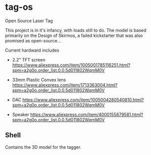 # tag-os
Open Source Laser Tag 

This project is in it's infancy, with loads still to do. The model is based primarily on the Design of Skirmos, a failed kickstarter that was also promised as open-source...

Current hardward includes

- 2.2" TFT screen
https://www.aliexpress.com/item/1005001785116251.html?spm=a2g0o.order_list.0.0.5d011802WqmM0V

- 33mm Plastic Convex lens
https://www.aliexpress.com/item/1713363004.html?spm=a2g0o.order_list.0.0.5d011802WqmM0V

- DAC
https://www.aliexpress.com/item/1005004280540810.html?spm=a2g0o.order_list.0.0.5d011802WqmM0V

- Speaker
https://www.aliexpress.com/item/4000155879581.html?spm=a2g0o.order_list.0.0.5d011802WqmM0V


## Shell
Contains the 3D model for the tagger.

